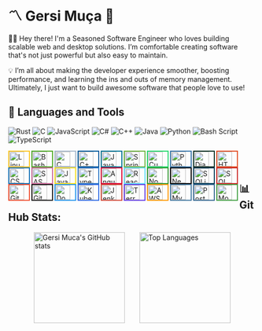 # 〽️ Gersi Muça 👋

👨‍💻 Hey there! I'm a Seasoned Software Engineer who loves building scalable web and desktop solutions. I’m comfortable creating software that's not just powerful but also easy to maintain.

💡 I’m all about making the developer experience smoother, boosting performance, and learning the ins and outs of memory management. Ultimately, I just want to build awesome software that people love to use!

## 🧰 Languages and Tools
![Rust](https://img.shields.io/badge/rust-%23000000.svg?style=for-the-badge&logo=rust&logoColor=white) ![C](https://img.shields.io/badge/c-%2300599C.svg?style=for-the-badge&logo=c&logoColor=white) ![JavaScript](https://img.shields.io/badge/javascript-%23323330.svg?style=for-the-badge&logo=javascript&logoColor=%23F7DF1E) ![C#](https://img.shields.io/badge/c%23-%23239120.svg?style=for-the-badge&logo=csharp&logoColor=white) ![C++](https://img.shields.io/badge/c++-%2300599C.svg?style=for-the-badge&logo=c%2B%2B&logoColor=white) ![Java](https://img.shields.io/badge/java-%23ED8B00.svg?style=for-the-badge&logo=openjdk&logoColor=white) ![Python](https://img.shields.io/badge/python-3670A0?style=for-the-badge&logo=python&logoColor=ffdd54) ![Bash Script](https://img.shields.io/badge/bash_script-%23121011.svg?style=for-the-badge&logo=gnu-bash&logoColor=white) ![TypeScript](https://img.shields.io/badge/typescript-%23007ACC.svg?style=for-the-badge&logo=typescript&logoColor=white)

<div>
  <img align="left" alt="Linux" width="30px" style="padding-right:10px; border: 2px solid #FCC624;" src="https://cdn.jsdelivr.net/gh/devicons/devicon/icons/linux/linux-original.svg" />
  <img align="left" alt="Bash" width="30px" style="padding-right:10px; border: 2px solid #4EAA25;" src="https://cdn.jsdelivr.net/gh/devicons/devicon/icons/bash/bash-original.svg" />
  <img align="left" alt="C" width="30px" style="padding-right:10px; border: 2px solid #A8B9CC;" src="https://cdn.jsdelivr.net/gh/devicons/devicon/icons/c/c-original.svg" />
  <img align="left" alt="C++" width="30px" style="padding-right:10px; border: 2px solid #00599C;" src="https://cdn.jsdelivr.net/gh/devicons/devicon/icons/cplusplus/cplusplus-line.svg" />
  <img align="left" alt="Java" width="30px" style="padding-right:10px; border: 2px solid #007396;" src="https://cdn.jsdelivr.net/gh/devicons/devicon/icons/java/java-original.svg" />
  <img align="left" alt="Spring" width="30px" style="padding-right:10px; border: 2px solid #6DB33F;" src="https://cdn.jsdelivr.net/gh/devicons/devicon/icons/spring/spring-original.svg" />
  <img align="left" alt="Cucumber" width="30px" style="padding-right:10px; border: 2px solid #23D96C;" src="https://cdn.jsdelivr.net/gh/devicons/devicon/icons/cucumber/cucumber-plain.svg" />
  <img align="left" alt="Python" width="30px" style="padding-right:10px; border: 2px solid #3776AB;" src="https://cdn.jsdelivr.net/gh/devicons/devicon/icons/python/python-original-wordmark.svg" />
  <img align="left" alt="Django" width="30px" style="padding-right:10px; border: 2px solid #092E20;" src="https://cdn.jsdelivr.net/gh/devicons/devicon/icons/django/django-plain-wordmark.svg" />
  <img align="left" alt="HTML" width="30px" style="padding-right:10px; border: 2px solid #E34F26;" src="https://cdn.jsdelivr.net/gh/devicons/devicon/icons/html5/html5-plain.svg" />
  <img align="left" alt="CSS" width="30px" style="padding-right:10px; border: 2px solid #1572B6;" src="https://cdn.jsdelivr.net/gh/devicons/devicon/icons/css3/css3-plain.svg" />
  <img align="left" alt="SASS" width="30px" style="padding-right:10px; border: 2px solid #CC6699;" src="https://cdn.jsdelivr.net/gh/devicons/devicon/icons/sass/sass-original.svg" />
  <img align="left" alt="JavaScript" width="30px" style="padding-right:10px; border: 2px solid #F7DF1E;" src="https://cdn.jsdelivr.net/gh/devicons/devicon/icons/javascript/javascript-original.svg" />
  <img align="left" alt="TypeScript" width="30px" style="padding-right:10px; border: 2px solid #3178C6;" src="https://cdn.jsdelivr.net/gh/devicons/devicon/icons/typescript/typescript-plain.svg" />
  <img align="left" alt="Angular" width="30px" style="padding-right:10px; border: 2px solid #DD0031;" src="https://cdn.jsdelivr.net/gh/devicons/devicon/icons/angularjs/angularjs-plain.svg" />
  <img align="left" alt="React" width="30px" style="padding-right:10px; border: 2px solid #61DAFB;" src="https://cdn.jsdelivr.net/gh/devicons/devicon/icons/react/react-original-wordmark.svg" />
  <img align="left" alt="Node" width="30px" style="padding-right:10px; border: 2px solid #339933;" src="https://cdn.jsdelivr.net/gh/devicons/devicon/icons/nodejs/nodejs-original-wordmark.svg" />
  <img align="left" alt="Next" width="30px" style="padding-right:10px; border: 2px solid #000000;" src="https://cdn.jsdelivr.net/gh/devicons/devicon/icons/nextjs/nextjs-original-wordmark.svg" />
  <img align="left" alt="SQLite" width="30px" style="padding-right:10px; border: 2px solid #003B57;" src="https://cdn.jsdelivr.net/gh/devicons/devicon/icons/sqlite/sqlite-original-wordmark.svg" />
  <img align="left" alt="SQL Server" width="30px" style="padding-right:10px; border: 2px solid #CC2927;" src="https://cdn.jsdelivr.net/gh/devicons/devicon/icons/microsoftsqlserver/microsoftsqlserver-plain-wordmark.svg" />
  <img align="left" alt="Git" width="30px" style="padding-right:10px; border: 2px solid #F05032;" src="https://cdn.jsdelivr.net/gh/devicons/devicon/icons/git/git-original.svg" />
  <img align="left" alt="GitHub" width="30px" style="padding-right:10px; border: 2px solid #181717;" src="https://cdn.jsdelivr.net/gh/devicons/devicon/icons/github/github-original.svg" />
  <img align="left" alt="Docker" width="30px" style="padding-right:10px; border: 2px solid #2496ED;" src="https://cdn.jsdelivr.net/gh/devicons/devicon/icons/docker/docker-original.svg" />
  <img align="left" alt="Kubernetes" width="30px" style="padding-right:10px; border: 2px solid #326CE5;" src="https://cdn.jsdelivr.net/gh/devicons/devicon/icons/kubernetes/kubernetes-plain-wordmark.svg" />
  <img align="left" alt="Jenkins" width="30px" style="padding-right:10px; border: 2px solid #D24939;" src="https://cdn.jsdelivr.net/gh/devicons/devicon/icons/jenkins/jenkins-line.svg" />
  <img align="left" alt="Terraform" width="30px" style="padding-right:10px; border: 2px solid #623CE4;" src="https://cdn.jsdelivr.net/gh/devicons/devicon/icons/terraform/terraform-original-wordmark.svg" />
  <img align="left" alt="AWS" width="30px" style="padding-right:10px; border: 2px solid #FF9900;" src="https://cdn.jsdelivr.net/gh/devicons/devicon/icons/amazonwebservices/amazonwebservices-original-wordmark.svg" />
  <img align="left" alt="MySQL" width="30px" style="padding-right:10px; border: 2px solid #4479A1;" src="https://cdn.jsdelivr.net/gh/devicons/devicon/icons/mysql/mysql-original.svg" />
  <img align="left" alt="PostgreSQL" width="30px" style="padding-right:10px; border: 2px solid #336791;" src="https://cdn.jsdelivr.net/gh/devicons/devicon/icons/postgresql/postgresql-original.svg" />
  <img align="left" alt="MongoDB" width="30px" style="padding-right:10px; border: 2px solid #47A248;" src="https://cdn.jsdelivr.net/gh/devicons/devicon/icons/mongodb/mongodb-original.svg" />
</div>

<br>
<br>

## 📊 GitHub Stats:

<div style="display: flex; justify-content: center; align-items: center;">
  <img src="https://github-readme-stats.vercel.app/api?username=gersimuca&theme=dark" alt="Gersi Muca's GitHub stats" style="height: 185px; margin-right: 30px; object-fit: cover;">
  <img src="https://github-readme-stats.vercel.app/api/top-langs/?username=gersimuca&size_weight=0.0005&count_weight=0.3&layout=compact&theme=dark" alt="Top Languages" style="height: 185px; object-fit: cover;">
</div>




